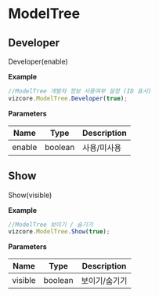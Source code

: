 # ModelTree

## Developer
<procedure title="ModelTree 개발자 정보 사용여부 설정 (ID 표시)" collapsible="true">
<note>Developer(enable)</note>

**Example**
```Javascript
//ModelTree 개발자 정보 사용여부 설정 (ID 표시)
vizcore.ModelTree.Developer(true);
```
**Parameters**

| Name   | Type    | Description |
|--------|---------|-------------|
| enable | boolean | 사용/미사용      |
</procedure>

## Show
<procedure title="ModelTree 보이기 / 숨기기" collapsible="true">
<note>Show(visible)</note>

**Example**
```Javascript
//ModelTree 보이기 / 숨기기
vizcore.ModelTree.Show(true);
```
**Parameters**

| Name    | Type    | Description |
|---------|---------|-------------|
| visible | boolean | 보이기/숨기기     |
</procedure>